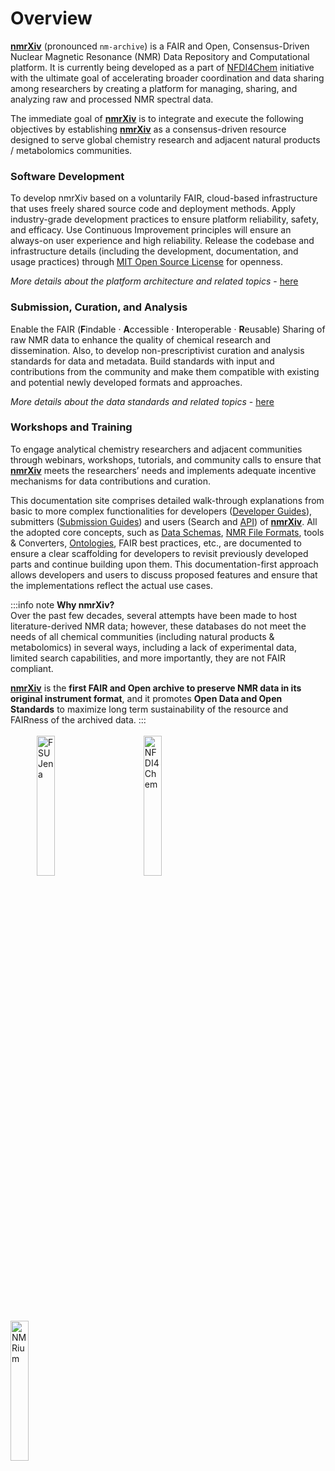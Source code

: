 # Overview

**[nmrXiv](https://nmrxiv.org)** (pronounced `nm-archive`) is a FAIR and Open, Consensus-Driven Nuclear Magnetic Resonance (NMR) Data Repository and Computational platform. It is currently being developed as a part of [NFDI4Chem](https://www.nfdi4chem.de/) initiative with the ultimate goal of accelerating broader coordination and data sharing among researchers by creating a platform for managing, sharing, and analyzing raw and processed NMR spectral data.

The immediate goal of **[nmrXiv](https://nmrxiv.org)** is to integrate and execute the following objectives by establishing **[nmrXiv](https://nmrxiv.org)** as a consensus-driven resource designed to serve global chemistry research and adjacent natural products / metabolomics communities.

### Software Development
To develop nmrXiv based on a voluntarily FAIR, cloud-based infrastructure that uses freely shared source code and deployment methods. Apply industry-grade development practices to ensure platform reliability, safety, and efficacy. Use Continuous Improvement principles will ensure an always-on user experience and high reliability. Release the codebase and infrastructure details (including the development, documentation, and usage practices) through [MIT Open Source License](/license.md) for openness.

*More details about the platform architecture and related topics* - [here](/developer-guides/architecture.html)

### Submission, Curation, and Analysis

Enable the FAIR (**F**indable &middot; **A**ccessible &middot; **I**nteroperable &middot; **R**eusable) Sharing of raw NMR data to enhance the quality of chemical research and dissemination. Also, to develop non-prescriptivist curation and analysis standards for data and metadata. Build standards with input and contributions from the community and make them compatible with existing and potential newly developed formats and approaches.

*More details about the data standards and related topics* - [here](/category/data)

### Workshops and Training
To engage analytical chemistry researchers and adjacent communities through webinars, workshops, tutorials, and community calls to ensure that **[nmrXiv](https://nmrxiv.org)** meets the researchers’ needs and implements adequate incentive mechanisms for data contributions and curation.

This documentation site comprises detailed walk-through explanations from basic to more complex functionalities for developers ([Developer Guides](/developer-guides/architecture.html)), submitters ([Submission Guides](/submission-guides/submission-process.html)) and users (Search and [API](/developer-guides/api.html)) of **[nmrXiv](https://nmrxiv.org)**. All the adopted core concepts, such as [Data Schemas](/introduction/data/schemas.md), [NMR File Formats](/introduction/data/formats.md), tools & Converters, [Ontologies](/introduction/data/ontologies.md), FAIR best practices, etc., are documented to ensure a clear scaffolding for developers to revisit previously developed parts and continue building upon them. This documentation-first approach allows developers and users to discuss proposed features and ensure that the implementations reflect the actual use cases.

:::info note
**Why nmrXiv?** <br/>
Over the past few decades, several attempts have been made to host literature-derived NMR data; however, these databases do not meet the needs of all chemical communities (including natural products & metabolomics) in several ways, including a lack of experimental data, limited search capabilities, and more importantly, they are not FAIR compliant.

**[nmrXiv](https://nmrxiv.org)** is the **first FAIR and Open archive to preserve NMR data in its original instrument format**, and it promotes **Open Data and Open Standards** to maximize long term sustainability of the resource and FAIRness of the archived data.
:::
<br/><br/>
&emsp;&emsp;&emsp;<img alt="FSU Jena" src="https://www.uni-jena.de/unijenamedia/universitaet/abteilung-hochschulkommunikation/marketing/wort-bildmarke-universitaet-jena.jpg" width="24%" />
&emsp;&emsp;&emsp;
<img alt="NFDI4Chem" src="https://www.nfdi4chem.de/wp-content/uploads/2021/11/cropped-NFDI4Chem-Logo-Claim_mehrfarbig_schwarz-e1636478409489.png" width="24%" />
&emsp;&emsp;&emsp;
<img alt="NMRium" src="https://www.nmrium.org/brand/nmrium-logo.svg" width="24%" />
&emsp;&emsp;&emsp;
